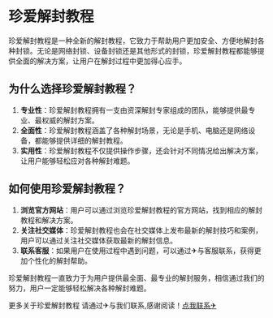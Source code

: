 # 珍爱解封教程

珍爱解封教程是一种全新的解封教程，它致力于帮助用户更加安全、方便地解封各种封锁。无论是网络封锁、设备封锁还是其他形式的封锁，珍爱解封教程都能够提供全面的解决方案，让用户在解封过程中更加得心应手。

## 为什么选择珍爱解封教程？

1. **专业性**：珍爱解封教程拥有一支由资深解封专家组成的团队，能够提供最专业、最权威的解封方案。
2. **全面性**：珍爱解封教程涵盖了各种解封场景，无论是手机、电脑还是网络设备，都能够提供详细的解封教程。
3. **实用性**：珍爱解封教程不仅提供操作步骤，还会针对不同情况给出解决方案，让用户能够轻松应对各种解封难题。

## 如何使用珍爱解封教程？

1. **浏览官方网站**：用户可以通过浏览珍爱解封教程的官方网站，找到相应的解封教程和解决方案。
2. **关注社交媒体**：珍爱解封教程也会在社交媒体上发布最新的解封技巧和案例，用户可以通过关注社交媒体获取最新的解封信息。
3. **联系客服**：如果用户在使用过程中遇到问题，可以通过✈与客服联系，获得更加个性化的解封帮助。

珍爱解封教程一直致力于为用户提供最全面、最专业的解封服务，相信通过我们的努力，用户一定能够轻松解决各种解封难题。

更多关于珍爱解封教程 请通过✈与我们联系,感谢阅读！[点我联系✈](https://www.k02.cc)